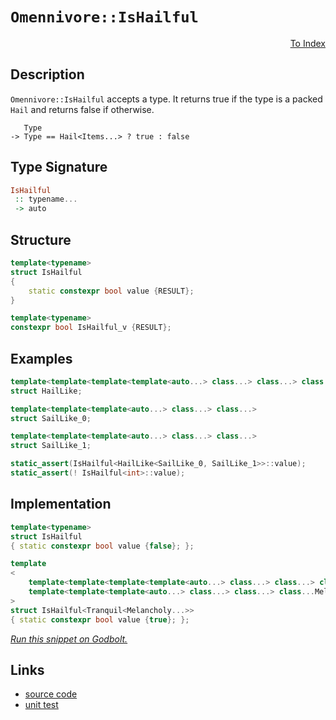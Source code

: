 <!-- Copyright 2024 Feng Mofan
SPDX-License-Identifier: Apache-2.0 -->

# `Omennivore::IsHailful`

<p style='text-align: right;'><a href="../../../facilities/metafunctions.md#omennivore-is-hailful">To Index</a></p>

## Description

`Omennivore::IsHailful` accepts a type.
It returns true if the type is a packed `Hail` and returns false if otherwise.

<pre><code>   Type
-> Type == Hail&lt;Items...&gt; ? true : false</code></pre>

## Type Signature

```Haskell
IsHailful
 :: typename...
 -> auto
```

## Structure

```C++
template<typename>
struct IsHailful
{
    static constexpr bool value {RESULT};
}

template<typename>
constexpr bool IsHailful_v {RESULT};
```

## Examples

```C++
template<template<template<template<auto...> class...> class...> class...>
struct HailLike;

template<template<template<auto...> class...> class...>
struct SailLike_0;

template<template<template<auto...> class...> class...>
struct SailLike_1;

static_assert(IsHailful<HailLike<SailLike_0, SailLike_1>>::value);
static_assert(! IsHailful<int>::value);
```

## Implementation

```C++
template<typename>
struct IsHailful
{ static constexpr bool value {false}; };

template
<
    template<template<template<template<auto...> class...> class...> class...> class Tranquil,
    template<template<template<auto...> class...> class...> class...Melancholy
>
struct IsHailful<Tranquil<Melancholy...>>
{ static constexpr bool value {true}; };
```

[*Run this snippet on Godbolt.*](https://godbolt.org/#z:OYLghAFBqd5QCxAYwPYBMCmBRdBLAF1QCcAaPECAMzwBtMA7AQwFtMQByARg9KtQYEAysib0QXACx8BBAKoBnTAAUAHpwAMvAFYTStJg1DIApACYAQuYukl9ZATwDKjdAGFUtAK4sGISRqkrgAyeAyYAHI%2BAEaYxCBmAOykAA6oCoRODB7evv6BaRmOAqHhUSyx8Um2mPbFDEIETMQEOT5%2BATV1WY3NBKWRMXEJyQpNLW15nWN9A%2BWVIwCUtqhexMjsHASYLCkG2yYAzG4EAJ4pjKyYR9gmGgCCY8ReDgDUAJIKABJMdFRetDu9xMiQsrxmjmQrzQDDGmFUKWIr2iqE8rwAbmIvJhXiCLFQxEoQQARI5gklkoFA7a7fbXB5HNxA14s140vZMA7Hdl0xk8znXbk7DlctxMLxEAB00pu0IMCgU0slsuQ8sVMsO2DlTAVSpVateABViIYAI5eOikZms/mi22Ck7C3nHcVSjVa1U69XKzXa3Xuv3egCytUMyAQnlOVM1QKeLwIH2%2Bv1o/0Bx2NZotabcIYMDHDkb1MZjDNB4KakOhAjhCKRKLRmO8OLxBGe10SpMO5I7lIZDwA9AAqYcj0dj/tAocjo2YMYKV6jicDscrxdUh72vlOgVb2k7oV70Wu1BFj1q0%2BBi%2Be/0%2B24PONvH50UIAa0FVj7903B5FDu/YolE8A2vb19S9U9Y1beNXgAMVoVAAHdX0wAB9DRe2BDdtztbC/1wxljyvc9gOI29IOeN44MQ5CUK4DDIM5PBkBQr04gICBPifFMAUZLjkMZKikLwN80NIWD4KEkS6OLbAQBARtsUWDCISYliFTYiAwDARMuNTRkwgIG45IUzAlK7DhlloTgAFZeD8DgtFIVBOCZSxrHBVZ1mbMxDh4UgCE0CzlhfEBrLMSVEjMSQAA5ousjQAE4wo0AA2aLDn0ThJF4FgJA0QJ7Mc5yOF4BQQECAKHIs0g4FgGBEBAVYCBSCVyEoNBdjoOIIiuThVGilKAFoUskV5gGQKEpElMxeEwfAiGIPB0D0fhBBEMR2CkGRBEUFR1Cq0hdC4UgEJNFJOB4SybLswKnM4AB5CUWoTVAqFefqhpGsaJteKazFeCAPE6%2BgkXMXzFl4SqtGWCAkA6lIurICgIHhxGQGAKQzD4OhtmIMqIGiW7ojCZpTgu3hieYYhTnu6JtEwBxydIDq2EEe6GFoMmDqwaIvGAMVaFoMruF4LAWEMYBxG5vBiAZxx0VnW74QZiVNj8gzalu2g8GiE1qY8LBbtbPBcpF0gFeIFElGJHYJe1oxAuWKgDGABQADU8EwBD7ouey/NW4RRHELaA92tRbqO/QJZQaxrH0HWysgZZUBSephcGsZ0COYlTDcywzCKi3FqwROIGWOw5ayFwGHcTx2j0EIwkGCphmOwpMgESY/Db9IO4YOYhniY6K4cHpxlaOu8mH2pK4EXoWgHluh9sceu70GYF6b%2BZW/LzyNgkK6OFs0hCt4Yr3oG4bRvGybJGmgHcEIEhcR8rgIf8x3lgQTAmCweIy9ICFSQhxJQJUOIkAIkgoopXytZFKCVMocGyqQXKvlJQpS4GlBK0VMHWUkFwayYCUon1usVUq5UP5VRhvVWGjUnqtWRqjEGPU2CcGaCwdEiRBpMG1EYX6CVJRcElI5OaT9i4rVkOtYO0hQ5KHDgdXQWNTpMHOiLQ%2Bx9T53Q4I9ZqEpXivVeOwzh3DeHAH4YI4RAMgYIxBi/Q4Zh35Q2qrQphcQ2oo1QMDYYRiuGeiMFwBKXBAg0FoLjfGhMDqU1JkzKJ1Nab00ZmbFmjACDs05rdHmfMBZCyZmLO2mxHL4FlqPBWwsRGqBVtsJmGsrIHW1rrUmBsCmQ0WqbPyFsraYBtuLIw9tQBUL4C7d2ntva%2ByZgHKRm0ZGyDDvtRyiio4O1zlYSw8doil2TqnLI6dM7Z2WdYAuZ8i5LUVknLos8/AQFcGvY6jcyiDz0O3eoNzUi93qIvBY09uhz1XpPbu5zR4/NmFvB5w9fm5H%2BRvfoIKl4HxWGsfeb9EEaNIZwQxxAOFcJ4X4sxASLEaAfvNZ%2BYM36Q0/qQb%2Bv9hgANqcg1BAiNCSESIQxIiRDhQMkCNY6miyG2AoU46h8BaFNWeu41xxAWGbHYV9FgCh0RQnRHiukYxZpEvEcdCZQcpnbXkHIuZOgQAZWUaoy6yKboHWKjo56%2Bi3rStGrK%2BVGIlUCjGFYzxNi4h2MOI4x2NU4busRmKgNIN5LIBSCkFCiqEooWVQQFiGKRrY1CXEcJRMSbUxiemmmdM5ZM2SWzDmXNCmYF5vzMQOSzZ5N6c00gRTK6lKVhU5AqtqmCE1nUnWetThNKNq0pmHT0hdNtr0sI/ToaDKYK7D2XsfaMHGZIrVEhpk7T1RHQ1izjCx1WfUjZTktnVk4P2TOMc84WEOU5Y5Jd4DlxnoCy51y/kNxrh81uryihZBeU8rIL7l4j3qPPCeEL163v/ePH969wX1zBcC%2B5sKkUKD3ptdR5qiporta8B1CrnXbFdRAR%2BC07GksodDL%2BP8/6UEPnShIAjDiHGsvFfB%2BVaOJDSiQi1nByEVXJUAxI01mVcCkAlRliQwFcGSLUw4KGz4ceI0FRBM02OoZKrJxYywLYZGcJIIAA%3D%3D)

## Links

- [source code](../../../../conceptrodon/omennivore/is_hailful.hpp)
- [unit test](../../../../tests/unit/metafunctions/omennivore/is_hailful.test.hpp)
